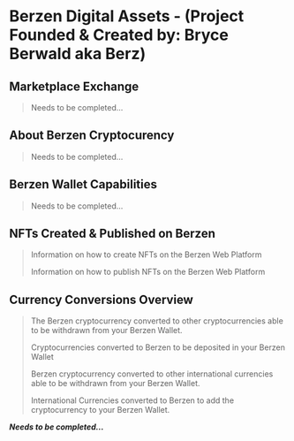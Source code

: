 # Berzen Digital Assets - (Project Founded & Created by: Bryce Berwald aka Berz)

## Marketplace Exchange
>
> Needs to be completed...
> 

## About Berzen Cryptocurency
>
> Needs to be completed...
> 

## Berzen Wallet Capabilities
>
> Needs to be completed...
> 

## NFTs Created & Published on Berzen
>
> Information on how to create NFTs on the Berzen Web Platform
>
> 
> Information on how to publish NFTs on the Berzen Web Platform
> 

## Currency Conversions Overview
>
> The Berzen cryptocurrency converted to other cryptocurrencies able to be withdrawn from your Berzen Wallet.
>
>
> Cryptocurrencies converted to Berzen to be deposited in your Berzen Wallet
>
>
> Berzen cryptocurrency converted to other international currencies able to be withdrawn from your Berzen Wallet.
>
>
> International Currencies converted to Berzen to add the cryptocurrency to your Berzen Wallet.
> 

***Needs to be completed...***

